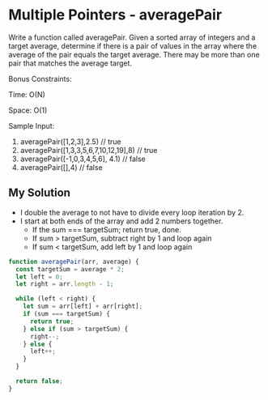 # Multiple Pointers - averagePair

Write a function called averagePair. Given a sorted array of integers and a target average, determine if there is a pair of values in the array where the average of the pair equals the target average. There may be more than one pair that matches the average target.

Bonus Constraints:

Time: O(N)

Space: O(1)

Sample Input:

1. averagePair([1,2,3],2.5) // true
1. averagePair([1,3,3,5,6,7,10,12,19],8) // true
1. averagePair([-1,0,3,4,5,6], 4.1) // false
1. averagePair([],4) // false

## My Solution

- I double the average to not have to divide every loop iteration by 2.
- I start at both ends of the array and add 2 numbers together.
  - If the sum === targetSum; return true, done.
  - If sum > targetSum, subtract right by 1 and loop again
  - If sum < targetSum, add left by 1 and loop again

```javascript
function averagePair(arr, average) {
  const targetSum = average * 2;
  let left = 0;
  let right = arr.length - 1;

  while (left < right) {
    let sum = arr[left] + arr[right];
    if (sum === targetSum) {
      return true;
    } else if (sum > targetSum) {
      right--;
    } else {
      left++;
    }
  }

  return false;
}
```
